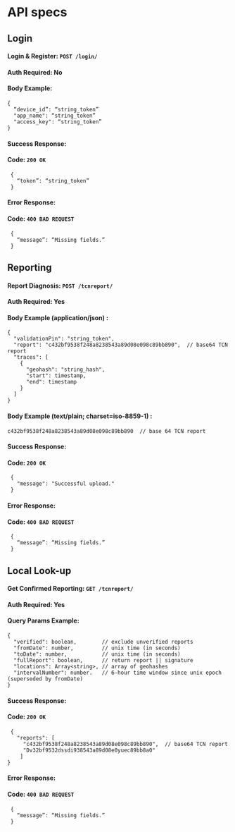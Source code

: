 # API specs

Login
-----   

#### Login & Register: `POST /login/`

#### Auth Required: No
#### Body Example:
```
{ 
  “device_id”: “string_token”
  "app_name": “string_token”
  "access_key": “string_token”
}
```
#### Success Response:
#### Code: `200 OK`
```
 {
   “token”: “string_token”
 }
```
#### Error Response:
#### Code: `400 BAD REQUEST`
```
 {
   “message”: “Missing fields.”
 }
```

Reporting
---------

#### Report Diagnosis: `POST /tcnreport/`
#### Auth Required: Yes
#### Body Example (application/json) :
```
{
  "validationPin": "string_token",
  "report": "c432bf9538f248a8238543a89d08e098c89bb890",  // base64 TCN report
  "traces": [
    {
      "geohash": "string_hash",
      "start": timestamp,
      "end": timestamp
    }
  ]
}
```
#### Body Example (text/plain; charset=iso-8859-1) :
```
c432bf9538f248a8238543a89d08e098c89bb890  // base 64 TCN report
```
#### Success Response:
#### Code: `200 OK`
```
 {
   "message": "Successful upload."
 }
```
#### Error Response:
#### Code: `400 BAD REQUEST`
```
 {
   “message”: “Missing fields.”
 }
```

Local Look-up
-------------

#### Get Confirmed Reporting: `GET /tcnreport/`
#### Auth Required: Yes
#### Query Params Example:
```
{
  "verified": boolean,        // exclude unverified reports
  "fromDate": number,         // unix time (in seconds)
  "toDate": number,           // unix time (in seconds)
  "fullReport": boolean,      // return report || signature
  "locations": Array<string>, // array of geohashes
  "intervalNumber": number.   // 6-hour time window since unix epoch (superseded by fromDate) 
}
```
#### Success Response:
#### Code: `200 OK`

```
 {
   "reports": [
     "c432bf9538f248a8238543a89d08e098c89bb890",  // base64 TCN report
     "Dv32bf9532dssdi938543a89d08e0yuec89bb8a0"
    ]
}
```

#### Error Response:
#### Code: `400 BAD REQUEST`
```
 {
   “message”: “Missing fields.”
 }
```
